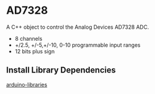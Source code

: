 # AD7328

A C++ object to control the Analog Devices AD7328 ADC.

* 8 channels
* +/2.5, +/-5,+/-10, 0-10 programmable input ranges
* 12 bits plus sign

## Install Library Dependencies

[arduino-libraries](https://github.com/janelia-arduino/arduino-libraries)
